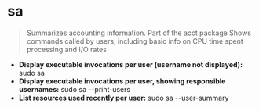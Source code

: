 # sa
> Summarizes accounting information. Part of the acct package
> Shows commands called by users, including basic info on CPU time spent processing and I/O rates
- **Display executable invocations per user (username not displayed):**
sudo sa
- **Display executable invocations per user, showing responsible usernames:**
sudo sa --print-users
- **List resources used recently per user:**
sudo sa --user-summary
